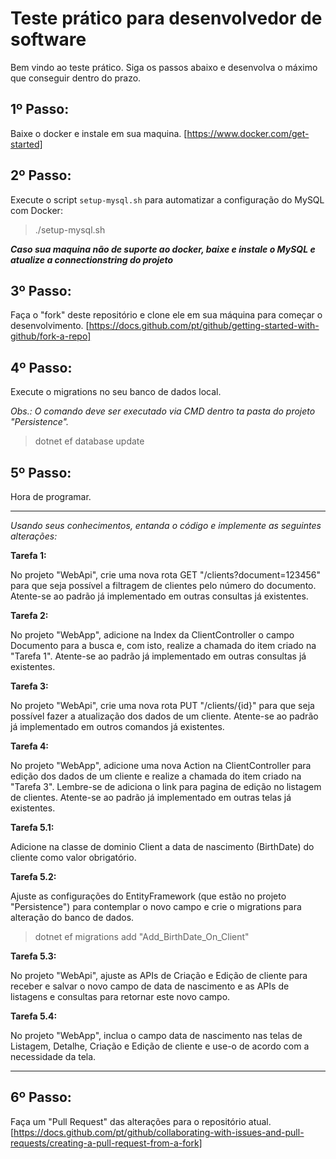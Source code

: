 # Teste prático para desenvolvedor de software

Bem vindo ao teste prático. Siga os passos abaixo e desenvolva o máximo que conseguir dentro do prazo.

## 1º Passo:

Baixe o docker e instale em sua maquina. [https://www.docker.com/get-started]

## 2º Passo: 

Execute o script `setup-mysql.sh` para automatizar a configuração do MySQL com Docker:
> ./setup-mysql.sh

***Caso sua maquina não de suporte ao docker, baixe e instale o MySQL e atualize a connectionstring do projeto***

## 3º Passo:

Faça o "fork" deste repositório e clone ele em sua máquina para começar o desenvolvimento. [https://docs.github.com/pt/github/getting-started-with-github/fork-a-repo]

## 4º Passo:

Execute o migrations no seu banco de dados local.

*Obs.: O comando deve ser executado via CMD dentro ta pasta do projeto "Persistence".*

> dotnet ef database update

## 5º Passo:

Hora de programar.

_________

*Usando seus conhecimentos, entanda o código e implemente as seguintes alterações:*


**Tarefa 1:** 

No projeto "WebApi", crie uma nova rota GET "/clients?document=123456" para que seja possível a filtragem de clientes pelo número do documento. Atente-se ao padrão já implementado em outras consultas já existentes. 


**Tarefa 2:** 

No projeto "WebApp", adicione na Index da ClientController o campo Documento para a busca e, com isto, realize a chamada do item criado na "Tarefa 1". Atente-se ao padrão já implementado em outras consultas já existentes. 


**Tarefa 3:** 

No projeto "WebApi", crie uma nova rota PUT "/clients/{id}" para que seja possível fazer a atualização dos dados de um cliente. Atente-se ao padrão já implementado em outros comandos já existentes. 


**Tarefa 4:** 

No projeto "WebApp", adicione uma nova Action na ClientController para edição dos dados de um cliente e realize a chamada do item criado na "Tarefa 3". Lembre-se de adiciona o link para pagina de edição no listagem de clientes. Atente-se ao padrão já implementado em outras telas já existentes. 


**Tarefa 5.1:** 

Adicione na classe de dominio Client a data de nascimento (BirthDate) do cliente como valor obrigatório. 

**Tarefa 5.2:** 

Ajuste as configurações do EntityFramework (que estão no projeto "Persistence") para contemplar o novo campo e crie o migrations para alteração do banco de dados.

> dotnet ef migrations add "Add_BirthDate_On_Client"


**Tarefa 5.3:** 

No projeto "WebApi", ajuste as APIs de Criação e Edição de cliente para receber e salvar o novo campo de data de nascimento e as APIs de listagens e consultas para retornar este novo campo.


**Tarefa 5.4:** 

No projeto "WebApp", inclua o campo data de nascimento nas telas de Listagem, Detalhe, Criação e Edição de cliente e use-o de acordo com a necessidade da tela.

________ _

## 6º Passo:

Faça um "Pull Request" das alterações para o repositório atual. [https://docs.github.com/pt/github/collaborating-with-issues-and-pull-requests/creating-a-pull-request-from-a-fork]




